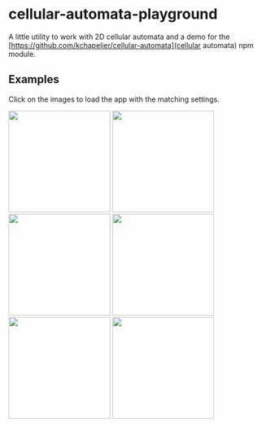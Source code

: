 # cellular-automata-playground

A little utility to work with 2D cellular automata and a demo for the [https://github.com/kchapelier/cellular-automata](cellular automata) npm module.

## Examples

Click on the images to load the app with the matching settings.



<a href="http://www.kchapelier.com/cellular-automata/#width=100&height=100&oov=1&rule=E_3,4_/_0,3,4_corner_2*8&rule=E_3,4_/_0,2,4_corner_4*4&rule=E_2,3_/_3*6"><img src="https://github.com/kchapelier/cellular-automata-playground/raw/master/example-images/example1.png" alt="" height=200 /></a> <a href="http://www.kchapelier.com/cellular-automata/#width=100&height=100&oov=1&rule=E_2,3_/_3,6*100&rule=E_2..5_/_0,7..8*3&rule=E_1..7_/_*3"><img src="https://github.com/kchapelier/cellular-automata-playground/raw/master/example-images/example2.png" alt="" height=200 /></a> <a href="http://www.kchapelier.com/cellular-automata/#width=100&height=100&oov=1&rule=E_2..4_/_0:0.035,2,3,4_V*40&rule=E_4,3_/_V*1&rule=E_3..8_/_7..8*1"><img src="https://github.com/kchapelier/cellular-automata-playground/raw/master/example-images/example3.png" alt="" height=200 /></a> <a href="http://www.kchapelier.com/cellular-automata/#width=100&height=100&oov=1&rule=E_4..7_/_0,1,4,6,7,8_V*96"><img src="https://github.com/kchapelier/cellular-automata-playground/raw/master/example-images/example4.png" alt="" height=200 /></a> <a href="http://www.kchapelier.com/cellular-automata/#width=100&height=100&oov=1&rule=E_3,4,6,7_/_3..4_axis_2*25&rule=E_8..12_/_2..4_V_2*11"><img src="https://github.com/kchapelier/cellular-automata-playground/raw/master/example-images/example5.png" alt="" height=200 /></a> <a href="http://www.kchapelier.com/cellular-automata/#width=100&height=100&oov=1&rule=E_3,2_/_3*40&rule=E_1,2_/_2,4_corner*6&rule=E_2,3_/_2,3_V*3"><img src="https://github.com/kchapelier/cellular-automata-playground/raw/master/example-images/example6.png" alt="" height=200 /></a>

